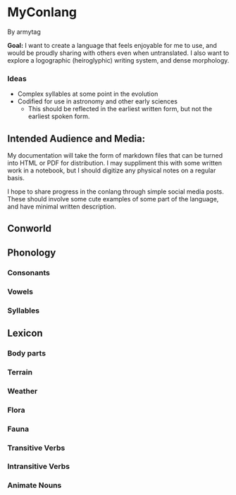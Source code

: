 # MyConlang

By armytag

**Goal:** I want to create a language that feels enjoyable for me to use, and would be proudly sharing with others even when untranslated.  I also want to explore a logographic (heiroglyphic) writing system, and dense morphology.

### Ideas
- Complex syllables at some point in the evolution
- Codified for use in astronomy and other early sciences
    - This should be reflected in the earliest written form, but not the earliest spoken form.

## Intended Audience and Media:

My documentation will take the form of markdown files that can be turned into HTML or PDF for distribution.  I may suppliment this with some written work in a notebook, but I should digitize any physical notes on a regular basis.

I hope to share progress in the conlang through simple social media posts.  These should involve some cute examples of some part of the language, and have minimal written description.

## Conworld

## Phonology

### Consonants

### Vowels

### Syllables

## Lexicon

### Body parts

### Terrain

### Weather

### Flora

### Fauna

### Transitive Verbs

### Intransitive Verbs

### Animate Nouns
